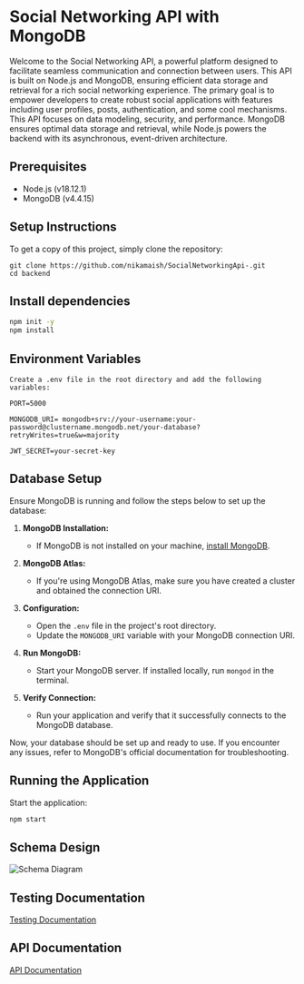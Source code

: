 
# Social Networking API with MongoDB


Welcome to the Social Networking API, a powerful platform designed to facilitate seamless communication and connection between users. This API is built on Node.js and MongoDB, ensuring efficient data storage and retrieval for a rich social networking experience. The primary goal is to empower developers to create robust social applications with features including user profiles, posts, authentication, and some cool mechanisms. This API focuses on data modeling, security, and performance. MongoDB ensures optimal data storage and retrieval, while Node.js powers the backend with its asynchronous, event-driven architecture.


##  Prerequisites

- Node.js (v18.12.1)
- MongoDB (v4.4.15)


## Setup Instructions

To get a copy of this project, simply clone the repository:
```
git clone https://github.com/nikamaish/SocialNetworkingApi-.git
cd backend
```

## Install dependencies
```bash
npm init -y
npm install
```


## Environment Variables

```env
Create a .env file in the root directory and add the following variables:

PORT=5000

MONGODB_URI= mongodb+srv://your-username:your-password@clustername.mongodb.net/your-database?retryWrites=true&w=majority

JWT_SECRET=your-secret-key
```

## Database Setup

Ensure MongoDB is running and follow the steps below to set up the database:

1. **MongoDB Installation:**
   - If MongoDB is not installed on your machine, [install MongoDB](https://docs.mongodb.com/manual/installation/).

2. **MongoDB Atlas:**
   - If you're using MongoDB Atlas, make sure you have created a cluster and obtained the connection URI.

3. **Configuration:**
   - Open the `.env` file in the project's root directory.
   - Update the `MONGODB_URI` variable with your MongoDB connection URI.

4. **Run MongoDB:**
   - Start your MongoDB server. If installed locally, run `mongod` in the terminal.

5. **Verify Connection:**
   - Run your application and verify that it successfully connects to the MongoDB database.

Now, your database should be set up and ready to use. If you encounter any issues, refer to MongoDB's official documentation for troubleshooting.


## Running the Application

Start the application:

```bash
npm start
```


## Schema Design

![Schema Diagram](https://github.com/nikamaish/SocialNetworkingApi-/assets/100349291/be5cd75b-16e5-4d54-82e6-d300c9304591)




## Testing Documentation

[ Testing Documentation](https://drive.google.com/file/d/1kVC99uMIMsEPjjmVSD-Mv8PlAN1yIPqL/view?usp=sharing)



## API Documentation

[ API Documentation](https://drive.google.com/file/d/1y_pOisj81wo03u8paW0wwKsyPZBgufNN/view?usp=sharing)




